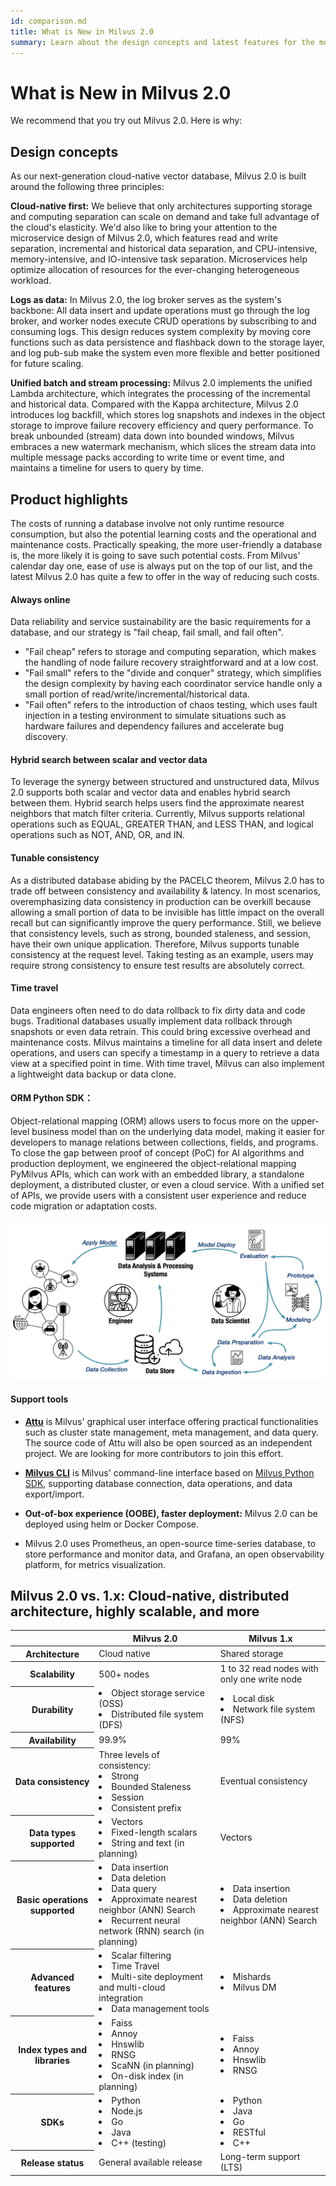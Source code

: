 ```yaml
---
id: comparison.md
title: What is New in Milvus 2.0
summary: Learn about the design concepts and latest features for the most recent version of Milvus. 
---
```


# What is New in Milvus 2.0

We recommend that you try out Milvus 2.0. Here is why: 

## Design concepts
As our next-generation cloud-native vector database, Milvus 2.0 is built around the following three principles:

**Cloud-native first:** We believe that only architectures supporting storage and computing separation can scale on demand and take full advantage of the cloud's elasticity. We'd also like to bring your attention to the microservice design of Milvus 2.0, which features read and write separation, incremental and historical data separation, and CPU-intensive, memory-intensive, and IO-intensive task separation. Microservices help optimize allocation of resources for the ever-changing heterogeneous workload.  

**Logs as data:** In Milvus 2.0, the log broker serves as the system's backbone: All data insert and update operations must go through the log broker, and worker nodes execute CRUD operations by subscribing to and consuming logs. This design reduces system complexity by moving core functions such as data persistence and flashback down to the storage layer, and log pub-sub make the system even more flexible and better positioned for future scaling.

**Unified batch and stream processing:** Milvus 2.0 implements the unified Lambda architecture, which integrates the processing of the incremental and historical data. Compared with the Kappa architecture, Milvus 2.0 introduces log backfill, which stores log snapshots and indexes in the object storage to improve failure recovery efficiency and query performance. To break unbounded (stream) data down into bounded windows, Milvus embraces a new watermark mechanism, which slices the stream data into multiple message packs according to write time or event time, and maintains a timeline for users to query by time.

## Product highlights
The costs of running a database involve not only runtime resource consumption, but also the potential learning costs and the operational and maintenance costs. Practically speaking, the more user-friendly a database is, the more likely it is going to save such potential costs. From Milvus' calendar day one, ease of use is always put on the top of our list, and the latest Milvus 2.0 has quite a few to offer in the way of reducing such costs.

#### Always online
Data reliability and service sustainability are the basic requirements for a database, and our strategy is "fail cheap, fail small, and fail often".  
- "Fail cheap" refers to storage and computing separation, which makes the handling of node failure recovery straightforward and at a low cost. 
- "Fail small" refers to the "divide and conquer" strategy, which simplifies the design complexity by having each coordinator service handle only a small portion of read/write/incremental/historical data. 
- "Fail often" refers to the introduction of chaos testing, which uses fault injection in a testing environment to simulate situations such as hardware failures and dependency failures and accelerate bug discovery.

#### Hybrid search between scalar and vector data
To leverage the synergy between structured and unstructured data, Milvus 2.0 supports both scalar and vector data and enables hybrid search between them. Hybrid search helps users find the approximate nearest neighbors that match filter criteria. Currently, Milvus supports relational operations such as EQUAL, GREATER THAN, and LESS THAN, and logical operations such as NOT, AND, OR, and IN.

#### Tunable consistency
As a distributed database abiding by the PACELC theorem, Milvus 2.0 has to trade off between consistency and availability & latency. In most scenarios, overemphasizing data consistency in production can be overkill because allowing a small portion of data to be invisible has little impact on the overall recall but can significantly improve the query performance. Still, we believe that consistency levels, such as strong, bounded staleness, and session, have their own unique application. Therefore, Milvus supports tunable consistency at the request level. Taking testing as an example, users may require strong consistency to ensure test results are absolutely correct. 

#### Time travel
Data engineers often need to do data rollback to fix dirty data and code bugs. Traditional databases usually implement data rollback through snapshots or even data retrain. This could bring excessive overhead and maintenance costs. Milvus maintains a timeline for all data insert and delete operations, and users can specify a timestamp in a query to retrieve a data view at a specified point in time. With time travel, Milvus can also implement a lightweight data backup or data clone.

#### ORM Python SDK：
Object-relational mapping (ORM) allows users to focus more on the upper-level business model than on the underlying data model, making it easier for developers to manage relations between collections, fields, and programs. To close the gap between proof of concept (PoC) for AI algorithms and production deployment, we engineered the object-relational mapping PyMilvus APIs, which can work with an embedded library, a standalone deployment, a distributed cluster, or even a cloud service. With a unified set of APIs, we provide users with a consistent user experience and reduce code migration or adaptation costs.

![ORM_Python_SDK](../../../assets/python_orm.png "Python ORM.")

#### Support tools
- [**Attu**](attu.md) is Milvus' graphical user interface offering practical functionalities such as cluster state management, meta management, and data query. The source code of Attu will also be open sourced as an independent project. We are looking for more contributors to join this effort.

- [**Milvus CLI**](https://github.com/milvus-io/milvus_cli#overview) is Milvus' command-line interface based on [Milvus Python SDK](https://github.com/milvus-io/pymilvus), supporting database connection, data operations, and data export/import.

- **Out-of-box experience (OOBE), faster deployment:** Milvus 2.0 can be deployed using helm or Docker Compose.

- Milvus 2.0 uses Prometheus, an open-source time-series database, to store performance and monitor data, and Grafana, an open observability platform, for metrics visualization.

## Milvus 2.0 vs. 1.x: Cloud-native, distributed architecture, highly scalable, and more

<table class="comparison">
<thead>
	<tr>
		<th class="width20">&nbsp;</th>
		<th class="width40">Milvus 2.0</th>
		<th class="width40">Milvus 1.x</th>
	</tr>
</thead>
	<tr>
		<th>Architecture</th>
		<td>Cloud native</td>
		<td>Shared storage</td>
	</tr>
<tbody>
	<tr>
		<th>Scalability</th>
		<td>500+ nodes</td>
		<td>1 to 32 read nodes with only one write node</td>
	</tr>
  	<tr>
		<th>Durability</th>
		<td><li>Object storage service (OSS)</li><li>Distributed file system (DFS)</li></td>
		<td><li>Local disk</li><li>Network file system (NFS)</li></td>
	</tr>
  	<tr>
		<th>Availability</th>
		<td>99.9%</td>
		<td>99%</td>		
	</tr>
	<tr>
		<th>Data consistency</th>
		<td>Three levels of consistency:<li>Strong</li><li>Bounded Staleness</li><li>Session</li><li>Consistent prefix</li></td>
		<td>Eventual consistency</td>
	</tr>
	<tr>
		<th>Data types supported</th>
		<td><li>Vectors</li><li>Fixed-length scalars</li><li>String and text (in planning)</li></td>
		<td>Vectors</td>
	</tr>
	<tr>
		<th>Basic operations supported</th>
		<td><li>Data insertion</li><li>Data deletion</li><li>Data query</li><li>Approximate nearest neighbor (ANN) Search</li><li>Recurrent neural network (RNN) search (in planning)</li></td>
		<td><li>Data insertion</li><li>Data deletion</li><li>Approximate nearest neighbor (ANN) Search</li></td>
	</tr>
	<tr>
		<th>Advanced features</th>
		<td><li>Scalar filtering</li><li>Time Travel</li><li>Multi-site deployment and multi-cloud integration</li><li>Data management tools</li></td>
		<td><li>Mishards</li><li>Milvus DM</li></td>
	</tr>
	<tr>
		<th>Index types and libraries</th>
		<td><li>Faiss</li><li>Annoy</li><li>Hnswlib</li><li>RNSG</li><li>ScaNN (in planning)</li><li>On-disk index (in planning)</li></td>
		<td><li>Faiss</li><li>Annoy</li><li>Hnswlib</li><li>RNSG</li></td>
	</tr>
	<tr>
		<th>SDKs</th>
		<td><li>Python</li><li>Node.js</li><li>Go</li><li>Java</li><li>C++ (testing)</li></td>
		<td><li>Python</li><li>Java</li><li>Go</li><li>RESTful</li><li>C++</li></td>
	</tr>
	<tr>
		<th>Release status</th>
		<td>General available release</td>
		<td>Long-term support (LTS)</td>
	</tr>
</tbody>
</table>
